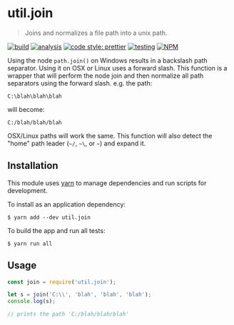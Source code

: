 # util.join

> Joins and normalizes a file path into a unix path.

[![build](https://github.com/jmquigley/util.join/workflows/build/badge.svg)](https://github.com/jmquigley/util.join/actions)
[![analysis](https://img.shields.io/badge/analysis-tslint-9cf.svg)](https://palantir.github.io/tslint/)
[![code style: prettier](https://img.shields.io/badge/code_style-prettier-ff69b4.svg?style=flat-square)](https://github.com/prettier/prettier)
[![testing](https://img.shields.io/badge/testing-jest-blue.svg)](https://facebook.github.io/jest/)
[![NPM](https://img.shields.io/npm/v/util.join.svg)](https://www.npmjs.com/package/util.join)


Using the node `path.join()` on Windows results in a backslash path separator.  Using it on OSX or Linux uses a forward slash.  This function is a wrapper that will perform the node join and then normalize all path separators using the forward slash.  e.g. the path:

    C:\blah\blah\blah

will become:

    C:/blah/blah/blah

OSX/Linux paths will work the same.  This function will also detect the "home" path leader (`~/`, `~\`, or `~`) and expand it.


## Installation

This module uses [yarn](https://yarnpkg.com/en/) to manage dependencies and run scripts for development.

To install as an application dependency:
```
$ yarn add --dev util.join
```

To build the app and run all tests:
```
$ yarn run all
```


## Usage

```javascript
const join = require('util.join');

let s = join('C:\\', 'blah', 'blah', 'blah');
console.log(s);

// prints the path 'C:/blah/blah/blah'
```
